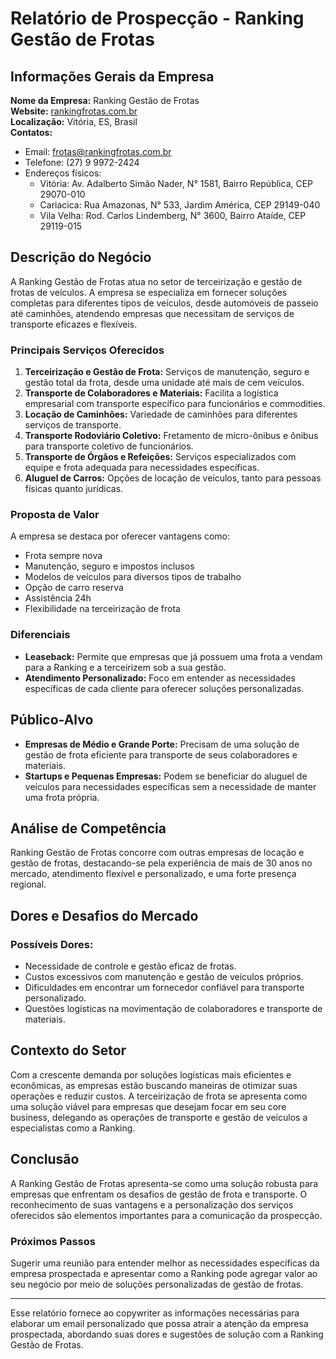 # Relatório de Prospecção - Ranking Gestão de Frotas

## Informações Gerais da Empresa
**Nome da Empresa:** Ranking Gestão de Frotas  
**Website:** [rankingfrotas.com.br](https://rankingfrotas.com.br)  
**Localização:** Vitória, ES, Brasil  
**Contatos:**
- Email: frotas@rankingfrotas.com.br
- Telefone: (27) 9 9972-2424
- Endereços físicos:
  - Vitória: Av. Adalberto Simão Nader, N° 1581, Bairro República, CEP 29070-010
  - Cariacica: Rua Amazonas, N° 533, Jardim América, CEP 29149-040
  - Vila Velha: Rod. Carlos Lindemberg, N° 3600, Bairro Ataíde, CEP 29119-015

## Descrição do Negócio
A Ranking Gestão de Frotas atua no setor de terceirização e gestão de frotas de veículos. A empresa se especializa em fornecer soluções completas para diferentes tipos de veículos, desde automóveis de passeio até caminhões, atendendo empresas que necessitam de serviços de transporte eficazes e flexíveis.

### Principais Serviços Oferecidos
1. **Terceirização e Gestão de Frota:** Serviços de manutenção, seguro e gestão total da frota, desde uma unidade até mais de cem veículos.
2. **Transporte de Colaboradores e Materiais:** Facilita a logística empresarial com transporte específico para funcionários e commodities.
3. **Locação de Caminhões:** Variedade de caminhões para diferentes serviços de transporte.
4. **Transporte Rodoviário Coletivo:** Fretamento de micro-ônibus e ônibus para transporte coletivo de funcionários.
5. **Transporte de Órgãos e Refeições:** Serviços especializados com equipe e frota adequada para necessidades específicas.
6. **Aluguel de Carros:** Opções de locação de veículos, tanto para pessoas físicas quanto jurídicas.

### Proposta de Valor
A empresa se destaca por oferecer vantagens como:
- Frota sempre nova
- Manutenção, seguro e impostos inclusos
- Modelos de veículos para diversos tipos de trabalho
- Opção de carro reserva
- Assistência 24h
- Flexibilidade na terceirização de frota

### Diferenciais
- **Leaseback:** Permite que empresas que já possuem uma frota a vendam para a Ranking e a terceirizem sob a sua gestão.
- **Atendimento Personalizado:** Foco em entender as necessidades específicas de cada cliente para oferecer soluções personalizadas.

## Público-Alvo
- **Empresas de Médio e Grande Porte:** Precisam de uma solução de gestão de frota eficiente para transporte de seus colaboradores e materiais.
- **Startups e Pequenas Empresas:** Podem se beneficiar do aluguel de veículos para necessidades específicas sem a necessidade de manter uma frota própria.

## Análise de Competência
Ranking Gestão de Frotas concorre com outras empresas de locação e gestão de frotas, destacando-se pela experiência de mais de 30 anos no mercado, atendimento flexível e personalizado, e uma forte presença regional.

## Dores e Desafios do Mercado
### Possíveis Dores:
- Necessidade de controle e gestão eficaz de frotas.
- Custos excessivos com manutenção e gestão de veículos próprios.
- Dificuldades em encontrar um fornecedor confiável para transporte personalizado.
- Questões logísticas na movimentação de colaboradores e transporte de materiais.

## Contexto do Setor
Com a crescente demanda por soluções logísticas mais eficientes e econômicas, as empresas estão buscando maneiras de otimizar suas operações e reduzir custos. A terceirização de frota se apresenta como uma solução viável para empresas que desejam focar em seu core business, delegando as operações de transporte e gestão de veículos a especialistas como a Ranking.

## Conclusão
A Ranking Gestão de Frotas apresenta-se como uma solução robusta para empresas que enfrentam os desafios de gestão de frota e transporte. O reconhecimento de suas vantagens e a personalização dos serviços oferecidos são elementos importantes para a comunicação da prospecção.

### Próximos Passos
Sugerir uma reunião para entender melhor as necessidades específicas da empresa prospectada e apresentar como a Ranking pode agregar valor ao seu negócio por meio de soluções personalizadas de gestão de frotas.

--- 

Esse relatório fornece ao copywriter as informações necessárias para elaborar um email personalizado que possa atrair a atenção da empresa prospectada, abordando suas dores e sugestões de solução com a Ranking Gestão de Frotas.